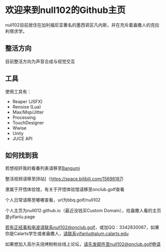 # 欢迎来到null102的Github主页

null102目前居住在加利福尼亚著名的墨西哥区凡内斯，并在充斥着盎撒人的克拉利塔求学。

## 整活方向
目前整活方向为声音合成与视觉交互

## 工具
使用工具有：

- Reaper (JSFX)
- Renoise (Lua)
- Max/Msp/Jitter
- Processing
- TouchDesigner
- Wwise
- Unity
- JUCE API

## 如何找到我

若想视奸我的看番列表请移至[Bangumi](https://bangumi.tv/user/null102)

整活视频请移至[B站]（https://space.bilibili.com/15696187)

隶属于开悟体验馆，有关于开悟体验馆请移至onclub.golf查看

个人日常请移至嘟嘟查看，url为bbq.golf/null102

个人主页为null012.github.io（最近没钱买Custom Domain），给盎撒人看的主页是yifanlu.page

若有正经事和电波请联系null102@onclub.golf，或加QQ：3342830067，如果你是Calarts学生或者盎撒人，请联系yifanlu@alum.calarts.edu

如果想加入高尔夫烧烤粉粉丝线上论坛，请先发邮件至null102@onclub.golf申请
